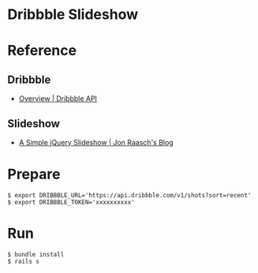 # Dribbble Slideshow

# Reference

## Dribbble
- [Overview \| Dribbble API](http://developer.dribbble.com/v1/)

## Slideshow
- [A Simple jQuery Slideshow \| Jon Raasch's Blog](http://jonraasch.com/blog/a-simple-jquery-slideshow)

# Prepare

```
$ export DRIBBBLE_URL='https://api.dribbble.com/v1/shots?sort=recent'
$ export DRIBBBLE_TOKEN='xxxxxxxxxx'
```

# Run

```
$ bundle install
$ rails s
```
